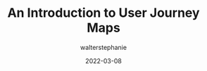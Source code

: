 ---
author: walterstephanie
date: 2022-03-08
draft: true
publisher: sitepointdotcom
tags:
  - design
  - usability
  - user-experience
target_url: https://www.sitepoint.com/an-introduction-to-user-journey-maps/
title: An Introduction to User Journey Maps
---